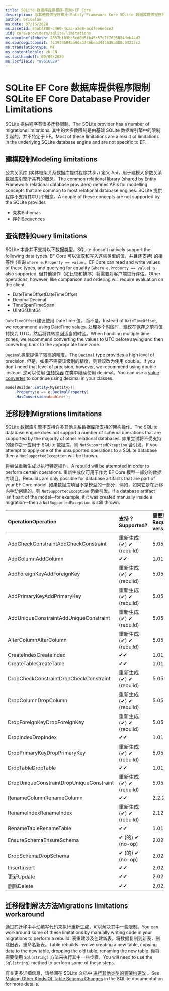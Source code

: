```yaml
---
title: SQLite 数据库提供程序-限制-EF Core
description: 与其他提供程序相比 Entity Framework Core SQLite 数据库提供程序的限制
author: bricelam
ms.date: 07/16/2020
ms.assetid: 94ab4800-c460-4caa-a5e8-acdfee6e6ce2
uid: core/providers/sqlite/limitations
ms.openlocfilehash: 2657bf03bc5cd0d5fb45c57e7f7605824deb44d2
ms.sourcegitcommit: 7c3939504bb9da3f46bea3443638b808c04227c2
ms.translationtype: MT
ms.contentlocale: zh-CN
ms.lasthandoff: 09/09/2020
ms.locfileid: "89616529"
---
```

# <a name="sqlite-ef-core-database-provider-limitations"></a><span data-ttu-id="fc911-103">SQLite EF Core 数据库提供程序限制</span><span class="sxs-lookup"><span data-stu-id="fc911-103">SQLite EF Core Database Provider Limitations</span></span>

<span data-ttu-id="fc911-104">SQLite 提供程序有很多迁移限制。</span><span class="sxs-lookup"><span data-stu-id="fc911-104">The SQLite provider has a number of migrations limitations.</span></span> <span data-ttu-id="fc911-105">其中的大多数限制是由基础 SQLite 数据库引擎中的限制引起的，并不特定于 EF。</span><span class="sxs-lookup"><span data-stu-id="fc911-105">Most of these limitations are a result of limitations in the underlying SQLite database engine and are not specific to EF.</span></span>

## <a name="modeling-limitations"></a><span data-ttu-id="fc911-106">建模限制</span><span class="sxs-lookup"><span data-stu-id="fc911-106">Modeling limitations</span></span>

<span data-ttu-id="fc911-107">公共关系库 (实体框架关系数据库提供程序共享，) 定义 Api，用于建模大多数关系数据库引擎所共有的概念。</span><span class="sxs-lookup"><span data-stu-id="fc911-107">The common relational library (shared by Entity Framework relational database providers) defines APIs for modelling concepts that are common to most relational database engines.</span></span> <span data-ttu-id="fc911-108">SQLite 提供程序不支持其中几个概念。</span><span class="sxs-lookup"><span data-stu-id="fc911-108">A couple of these concepts are not supported by the SQLite provider.</span></span>

* <span data-ttu-id="fc911-109">架构</span><span class="sxs-lookup"><span data-stu-id="fc911-109">Schemas</span></span>
* <span data-ttu-id="fc911-110">序列</span><span class="sxs-lookup"><span data-stu-id="fc911-110">Sequences</span></span>

## <a name="query-limitations"></a><span data-ttu-id="fc911-111">查询限制</span><span class="sxs-lookup"><span data-stu-id="fc911-111">Query limitations</span></span>

<span data-ttu-id="fc911-112">SQLite 本身并不支持以下数据类型。</span><span class="sxs-lookup"><span data-stu-id="fc911-112">SQLite doesn't natively support the following data types.</span></span> <span data-ttu-id="fc911-113">EF Core 可以读取和写入这些类型的值，并且还支持) 的相等性 (查询 `where e.Property == value` 。</span><span class="sxs-lookup"><span data-stu-id="fc911-113">EF Core can read and write values of these types, and querying for equality (`where e.Property == value`) is also supported.</span></span> <span data-ttu-id="fc911-114">但其他操作（如比较和排序）将需要对客户端进行评估。</span><span class="sxs-lookup"><span data-stu-id="fc911-114">Other operations, however, like comparison and ordering will require evaluation on the client.</span></span>

* <span data-ttu-id="fc911-115">DateTimeOffset</span><span class="sxs-lookup"><span data-stu-id="fc911-115">DateTimeOffset</span></span>
* <span data-ttu-id="fc911-116">Decimal</span><span class="sxs-lookup"><span data-stu-id="fc911-116">Decimal</span></span>
* <span data-ttu-id="fc911-117">TimeSpan</span><span class="sxs-lookup"><span data-stu-id="fc911-117">TimeSpan</span></span>
* <span data-ttu-id="fc911-118">UInt64</span><span class="sxs-lookup"><span data-stu-id="fc911-118">UInt64</span></span>

<span data-ttu-id="fc911-119">`DateTimeOffset`建议使用 DateTime 值，而不是。</span><span class="sxs-lookup"><span data-stu-id="fc911-119">Instead of `DateTimeOffset`, we recommend using DateTime values.</span></span> <span data-ttu-id="fc911-120">处理多个时区时，建议在保存之前将值转换为 UTC，然后将其转换回适当的时区。</span><span class="sxs-lookup"><span data-stu-id="fc911-120">When handling multiple time zones, we recommend converting the values to UTC before saving and then converting back to the appropriate time zone.</span></span>

<span data-ttu-id="fc911-121">`Decimal`类型提供了较高的精度。</span><span class="sxs-lookup"><span data-stu-id="fc911-121">The `Decimal` type provides a high level of precision.</span></span> <span data-ttu-id="fc911-122">但是，如果不需要该级别的精度，则建议改为使用 double。</span><span class="sxs-lookup"><span data-stu-id="fc911-122">If you don't need that level of precision, however, we recommend using double instead.</span></span> <span data-ttu-id="fc911-123">您可以使用 [值转换器](xref:core/modeling/value-conversions) 在类中继续使用 decimal。</span><span class="sxs-lookup"><span data-stu-id="fc911-123">You can use a [value converter](xref:core/modeling/value-conversions) to continue using decimal in your classes.</span></span>

``` csharp
modelBuilder.Entity<MyEntity>()
    .Property(e => e.DecimalProperty)
    .HasConversion<double>();
```

## <a name="migrations-limitations"></a><span data-ttu-id="fc911-124">迁移限制</span><span class="sxs-lookup"><span data-stu-id="fc911-124">Migrations limitations</span></span>

<span data-ttu-id="fc911-125">SQLite 数据库引擎不支持许多其他关系数据库所支持的架构操作。</span><span class="sxs-lookup"><span data-stu-id="fc911-125">The SQLite database engine does not support a number of schema operations that are supported by the majority of other relational databases.</span></span> <span data-ttu-id="fc911-126">如果尝试将不受支持的操作之一应用于 SQLite 数据库，则 `NotSupportedException` 会引发。</span><span class="sxs-lookup"><span data-stu-id="fc911-126">If you attempt to apply one of the unsupported operations to a SQLite database then a `NotSupportedException` will be thrown.</span></span>

<span data-ttu-id="fc911-127">将尝试重新生成以执行特定操作。</span><span class="sxs-lookup"><span data-stu-id="fc911-127">A rebuild will be attempted in order to perform certain operations.</span></span> <span data-ttu-id="fc911-128">重新生成仅可用于作为 EF Core 模型一部分的数据库项目。</span><span class="sxs-lookup"><span data-stu-id="fc911-128">Rebuilds are only possible for database artifacts that are part of your EF Core model.</span></span> <span data-ttu-id="fc911-129">如果数据库项目不是模型的一部分，例如，如果它是在迁移内手动创建的，则 `NotSupportedException` 仍会引发。</span><span class="sxs-lookup"><span data-stu-id="fc911-129">If a database artifact isn't part of the model--for example, if it was created manually inside a migration--then a `NotSupportedException` is still thrown.</span></span>

| <span data-ttu-id="fc911-130">Operation</span><span class="sxs-lookup"><span data-stu-id="fc911-130">Operation</span></span>            | <span data-ttu-id="fc911-131">支持？</span><span class="sxs-lookup"><span data-stu-id="fc911-131">Supported?</span></span>  | <span data-ttu-id="fc911-132">需要版本</span><span class="sxs-lookup"><span data-stu-id="fc911-132">Requires version</span></span> |
|:---------------------|:------------|:-----------------|
| <span data-ttu-id="fc911-133">AddCheckConstraint</span><span class="sxs-lookup"><span data-stu-id="fc911-133">AddCheckConstraint</span></span>   | <span data-ttu-id="fc911-134">重新生成 (✔) </span><span class="sxs-lookup"><span data-stu-id="fc911-134">✔ (rebuild)</span></span> | <span data-ttu-id="fc911-135">5.0</span><span class="sxs-lookup"><span data-stu-id="fc911-135">5.0</span></span>              |
| <span data-ttu-id="fc911-136">AddColumn</span><span class="sxs-lookup"><span data-stu-id="fc911-136">AddColumn</span></span>            | <span data-ttu-id="fc911-137">✔</span><span class="sxs-lookup"><span data-stu-id="fc911-137">✔</span></span>           | <span data-ttu-id="fc911-138">1.0</span><span class="sxs-lookup"><span data-stu-id="fc911-138">1.0</span></span>              |
| <span data-ttu-id="fc911-139">AddForeignKey</span><span class="sxs-lookup"><span data-stu-id="fc911-139">AddForeignKey</span></span>        | <span data-ttu-id="fc911-140">重新生成 (✔) </span><span class="sxs-lookup"><span data-stu-id="fc911-140">✔ (rebuild)</span></span> | <span data-ttu-id="fc911-141">5.0</span><span class="sxs-lookup"><span data-stu-id="fc911-141">5.0</span></span>              |
| <span data-ttu-id="fc911-142">AddPrimaryKey</span><span class="sxs-lookup"><span data-stu-id="fc911-142">AddPrimaryKey</span></span>        | <span data-ttu-id="fc911-143">重新生成 (✔) </span><span class="sxs-lookup"><span data-stu-id="fc911-143">✔ (rebuild)</span></span> | <span data-ttu-id="fc911-144">5.0</span><span class="sxs-lookup"><span data-stu-id="fc911-144">5.0</span></span>              |
| <span data-ttu-id="fc911-145">AddUniqueConstraint</span><span class="sxs-lookup"><span data-stu-id="fc911-145">AddUniqueConstraint</span></span>  | <span data-ttu-id="fc911-146">重新生成 (✔) </span><span class="sxs-lookup"><span data-stu-id="fc911-146">✔ (rebuild)</span></span> | <span data-ttu-id="fc911-147">5.0</span><span class="sxs-lookup"><span data-stu-id="fc911-147">5.0</span></span>              |
| <span data-ttu-id="fc911-148">AlterColumn</span><span class="sxs-lookup"><span data-stu-id="fc911-148">AlterColumn</span></span>          | <span data-ttu-id="fc911-149">重新生成 (✔) </span><span class="sxs-lookup"><span data-stu-id="fc911-149">✔ (rebuild)</span></span> | <span data-ttu-id="fc911-150">5.0</span><span class="sxs-lookup"><span data-stu-id="fc911-150">5.0</span></span>              |
| <span data-ttu-id="fc911-151">CreateIndex</span><span class="sxs-lookup"><span data-stu-id="fc911-151">CreateIndex</span></span>          | <span data-ttu-id="fc911-152">✔</span><span class="sxs-lookup"><span data-stu-id="fc911-152">✔</span></span>           | <span data-ttu-id="fc911-153">1.0</span><span class="sxs-lookup"><span data-stu-id="fc911-153">1.0</span></span>              |
| <span data-ttu-id="fc911-154">CreateTable</span><span class="sxs-lookup"><span data-stu-id="fc911-154">CreateTable</span></span>          | <span data-ttu-id="fc911-155">✔</span><span class="sxs-lookup"><span data-stu-id="fc911-155">✔</span></span>           | <span data-ttu-id="fc911-156">1.0</span><span class="sxs-lookup"><span data-stu-id="fc911-156">1.0</span></span>              |
| <span data-ttu-id="fc911-157">DropCheckConstraint</span><span class="sxs-lookup"><span data-stu-id="fc911-157">DropCheckConstraint</span></span>  | <span data-ttu-id="fc911-158">重新生成 (✔) </span><span class="sxs-lookup"><span data-stu-id="fc911-158">✔ (rebuild)</span></span> | <span data-ttu-id="fc911-159">5.0</span><span class="sxs-lookup"><span data-stu-id="fc911-159">5.0</span></span>              |
| <span data-ttu-id="fc911-160">DropColumn</span><span class="sxs-lookup"><span data-stu-id="fc911-160">DropColumn</span></span>           | <span data-ttu-id="fc911-161">重新生成 (✔) </span><span class="sxs-lookup"><span data-stu-id="fc911-161">✔ (rebuild)</span></span> | <span data-ttu-id="fc911-162">5.0</span><span class="sxs-lookup"><span data-stu-id="fc911-162">5.0</span></span>              |
| <span data-ttu-id="fc911-163">DropForeignKey</span><span class="sxs-lookup"><span data-stu-id="fc911-163">DropForeignKey</span></span>       | <span data-ttu-id="fc911-164">重新生成 (✔) </span><span class="sxs-lookup"><span data-stu-id="fc911-164">✔ (rebuild)</span></span> | <span data-ttu-id="fc911-165">5.0</span><span class="sxs-lookup"><span data-stu-id="fc911-165">5.0</span></span>              |
| <span data-ttu-id="fc911-166">DropIndex</span><span class="sxs-lookup"><span data-stu-id="fc911-166">DropIndex</span></span>            | <span data-ttu-id="fc911-167">✔</span><span class="sxs-lookup"><span data-stu-id="fc911-167">✔</span></span>           | <span data-ttu-id="fc911-168">1.0</span><span class="sxs-lookup"><span data-stu-id="fc911-168">1.0</span></span>              |
| <span data-ttu-id="fc911-169">DropPrimaryKey</span><span class="sxs-lookup"><span data-stu-id="fc911-169">DropPrimaryKey</span></span>       | <span data-ttu-id="fc911-170">重新生成 (✔) </span><span class="sxs-lookup"><span data-stu-id="fc911-170">✔ (rebuild)</span></span> | <span data-ttu-id="fc911-171">5.0</span><span class="sxs-lookup"><span data-stu-id="fc911-171">5.0</span></span>              |
| <span data-ttu-id="fc911-172">DropTable</span><span class="sxs-lookup"><span data-stu-id="fc911-172">DropTable</span></span>            | <span data-ttu-id="fc911-173">✔</span><span class="sxs-lookup"><span data-stu-id="fc911-173">✔</span></span>           | <span data-ttu-id="fc911-174">1.0</span><span class="sxs-lookup"><span data-stu-id="fc911-174">1.0</span></span>              |
| <span data-ttu-id="fc911-175">DropUniqueConstraint</span><span class="sxs-lookup"><span data-stu-id="fc911-175">DropUniqueConstraint</span></span> | <span data-ttu-id="fc911-176">重新生成 (✔) </span><span class="sxs-lookup"><span data-stu-id="fc911-176">✔ (rebuild)</span></span> | <span data-ttu-id="fc911-177">5.0</span><span class="sxs-lookup"><span data-stu-id="fc911-177">5.0</span></span>              |
| <span data-ttu-id="fc911-178">RenameColumn</span><span class="sxs-lookup"><span data-stu-id="fc911-178">RenameColumn</span></span>         | <span data-ttu-id="fc911-179">✔</span><span class="sxs-lookup"><span data-stu-id="fc911-179">✔</span></span>           | <span data-ttu-id="fc911-180">2.2.2</span><span class="sxs-lookup"><span data-stu-id="fc911-180">2.2.2</span></span>            |
| <span data-ttu-id="fc911-181">RenameIndex</span><span class="sxs-lookup"><span data-stu-id="fc911-181">RenameIndex</span></span>          | <span data-ttu-id="fc911-182">重新生成 (✔) </span><span class="sxs-lookup"><span data-stu-id="fc911-182">✔ (rebuild)</span></span> | <span data-ttu-id="fc911-183">2.1</span><span class="sxs-lookup"><span data-stu-id="fc911-183">2.1</span></span>              |
| <span data-ttu-id="fc911-184">RenameTable</span><span class="sxs-lookup"><span data-stu-id="fc911-184">RenameTable</span></span>          | <span data-ttu-id="fc911-185">✔</span><span class="sxs-lookup"><span data-stu-id="fc911-185">✔</span></span>           | <span data-ttu-id="fc911-186">1.0</span><span class="sxs-lookup"><span data-stu-id="fc911-186">1.0</span></span>              |
| <span data-ttu-id="fc911-187">EnsureSchema</span><span class="sxs-lookup"><span data-stu-id="fc911-187">EnsureSchema</span></span>         | <span data-ttu-id="fc911-188">✔ (的) </span><span class="sxs-lookup"><span data-stu-id="fc911-188">✔ (no-op)</span></span>   | <span data-ttu-id="fc911-189">2.0</span><span class="sxs-lookup"><span data-stu-id="fc911-189">2.0</span></span>              |
| <span data-ttu-id="fc911-190">DropSchema</span><span class="sxs-lookup"><span data-stu-id="fc911-190">DropSchema</span></span>           | <span data-ttu-id="fc911-191">✔ (的) </span><span class="sxs-lookup"><span data-stu-id="fc911-191">✔ (no-op)</span></span>   | <span data-ttu-id="fc911-192">2.0</span><span class="sxs-lookup"><span data-stu-id="fc911-192">2.0</span></span>              |
| <span data-ttu-id="fc911-193">Insert</span><span class="sxs-lookup"><span data-stu-id="fc911-193">Insert</span></span>               | <span data-ttu-id="fc911-194">✔</span><span class="sxs-lookup"><span data-stu-id="fc911-194">✔</span></span>           | <span data-ttu-id="fc911-195">2.0</span><span class="sxs-lookup"><span data-stu-id="fc911-195">2.0</span></span>              |
| <span data-ttu-id="fc911-196">更新</span><span class="sxs-lookup"><span data-stu-id="fc911-196">Update</span></span>               | <span data-ttu-id="fc911-197">✔</span><span class="sxs-lookup"><span data-stu-id="fc911-197">✔</span></span>           | <span data-ttu-id="fc911-198">2.0</span><span class="sxs-lookup"><span data-stu-id="fc911-198">2.0</span></span>              |
| <span data-ttu-id="fc911-199">删除</span><span class="sxs-lookup"><span data-stu-id="fc911-199">Delete</span></span>               | <span data-ttu-id="fc911-200">✔</span><span class="sxs-lookup"><span data-stu-id="fc911-200">✔</span></span>           | <span data-ttu-id="fc911-201">2.0</span><span class="sxs-lookup"><span data-stu-id="fc911-201">2.0</span></span>              |

## <a name="migrations-limitations-workaround"></a><span data-ttu-id="fc911-202">迁移限制解决方法</span><span class="sxs-lookup"><span data-stu-id="fc911-202">Migrations limitations workaround</span></span>

<span data-ttu-id="fc911-203">通过在迁移中手动编写代码来执行重新生成，可以解决其中一些限制。</span><span class="sxs-lookup"><span data-stu-id="fc911-203">You can workaround some of these limitations by manually writing code in your migrations to perform a rebuild.</span></span> <span data-ttu-id="fc911-204">表重建涉及创建新表，将数据复制到新表，删除旧表，重命名新表。</span><span class="sxs-lookup"><span data-stu-id="fc911-204">Table rebuilds involve creating a new table, copying data to the new table, dropping the old table, renaming the new table.</span></span> <span data-ttu-id="fc911-205">你将需要使用 `Sql(string)` 方法来执行其中一些步骤。</span><span class="sxs-lookup"><span data-stu-id="fc911-205">You will need to use the `Sql(string)` method to perform some of these steps.</span></span>

<span data-ttu-id="fc911-206">有关更多详细信息，请参阅在 SQLite 文档中 [进行其他类型的表架构更改](https://sqlite.org/lang_altertable.html#otheralter) 。</span><span class="sxs-lookup"><span data-stu-id="fc911-206">See [Making Other Kinds Of Table Schema Changes](https://sqlite.org/lang_altertable.html#otheralter) in the SQLite documentation for more details.</span></span>
